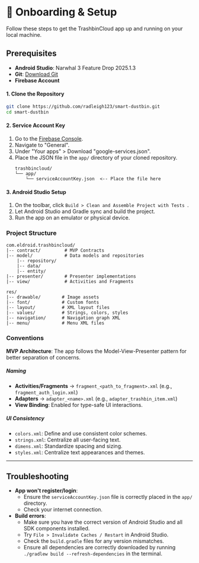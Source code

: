 # 🔑 Onboarding & Setup

Follow these steps to get the TrashbinCloud app up and running on your local machine.

## Prerequisites

- **Android Studio**: Narwhal 3 Feature Drop 2025.1.3
- **Git**: [Download Git](https://git-scm.com/downloads)
- **Firebase Account**


#### 1. Clone the Repository

```bash
git clone https://github.com/radleigh123/smart-dustbin.git
cd smart-dustbin
```

#### 2. Service Account Key

1. Go to the [Firebase Console](https://console.firebase.google.com/u/0/project/smart-dustbin-43323).
2. Navigate to "General".
3. Under "Your apps" > Download "google-services.json".
4. Place the JSON file in the `app/` directory of your cloned repository.
    ```text
    trashbincloud/
    └── app/
        └── serviceAccountKey.json  <-- Place the file here
    ```

#### 3. Android Studio Setup

1. On the toolbar, click `Build > Clean and Assemble Project with Tests `.
2. Let Android Studio and Gradle sync and build the project.
3. Run the app on an emulator or physical device.

### Project Structure

```text
com.eldroid.trashbincloud/
|-- contract/         # MVP Contracts
|-- model/            # Data models and repositories
    |-- repository/
    |-- data/
    |-- entity/
|-- presenter/        # Presenter implementations
|-- view/             # Activities and Fragments

res/
|-- drawable/        # Image assets
|-- font/            # Custom fonts
|-- layout/          # XML layout files
|-- values/          # Strings, colors, styles
|-- navigation/      # Navigation graph XML
|-- menu/            # Menu XML files
```

### Conventions

**MVP Architecture**: The app follows the Model-View-Presenter pattern for better separation of concerns.

##### Naming

- **Activities/Fragments** -> `fragment_<path_to_fragment>.xml` (e.g., `fragment_auth_login.xml`)
- **Adapters** -> `adapter_<name>.xml` (e.g., `adapter_trashbin_item.xml`)
- **View Binding**: Enabled for type-safe UI interactions.

##### UI Consistency

- `colors.xml`: Define and use consistent color schemes.
- `strings.xml`: Centralize all user-facing text.
- `dimens.xml`: Standardize spacing and sizing.
- `styles.xml`: Centralize text appearances and themes.

---

## Troubleshooting

- **App won't register/login**:
  - Ensure the `serviceAccountKey.json` file is correctly placed in the `app/` directory.
  - Check your internet connection.
- **Build errors**:
  - Make sure you have the correct version of Android Studio and all SDK components installed.
  - Try `File > Invalidate Caches / Restart` in Android Studio.
  - Check the `build.gradle` files for any version mismatches.
  - Ensure all dependencies are correctly downloaded by running `./gradlew build --refresh-dependencies` in the terminal.
